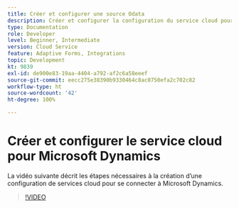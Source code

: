 ```yaml
---
title: Créer et configurer une source Odata
description: Créer et configurer la configuration du service cloud pour se connecter à Microsoft Dynamics.
type: Documentation
role: Developer
level: Beginner, Intermediate
version: Cloud Service
feature: Adaptive Forms, Integrations
topic: Development
kt: 9839
exl-id: de900e83-19aa-4404-a792-af2c6a58eeef
source-git-commit: eecc275e38390b9330464c8ac0750efa2c702c82
workflow-type: ht
source-wordcount: '42'
ht-degree: 100%

---
```


# Créer et configurer le service cloud pour Microsoft Dynamics


La vidéo suivante décrit les étapes nécessaires à la création d’une configuration de services cloud pour se connecter à Microsoft Dynamics.

>[!VIDEO](https://video.tv.adobe.com/v/340758?quality=12&learn=on)
